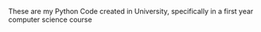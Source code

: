 These are my Python Code created in University, specifically in a first year computer science course
